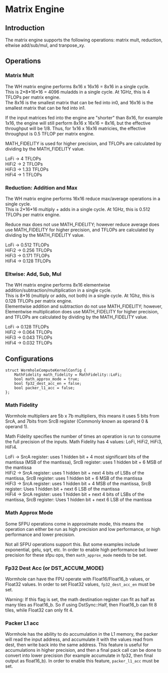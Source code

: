 # Matrix Engine

## Introduction

The matrix engine supports the following operations: matrix mult, reduction, eltwise add/sub/mul, and tranpose_xy.

## Operations

### Matrix Mult

The WH matrix engine performs 8x16 x 16x16 = 8x16 in a single cycle. \
This is 2*8\*16\*16 = 4096 muladds in a single cycle. At 1GHz, this is 4 TFLOPs per matrix engine. \
The 8x16 is the smallest matrix that can be fed into in0, and 16x16 is the
smallest matrix that can be fed into in1.

If the input matrices fed into the engine are "shorter" than 8x16, for example 1x16, the engine will still perform 8x16 x 16x16 = 8x16, but the effective throughput will be 1/8.
Thus, for 1x16 x 16x16 matricies, the effective throughput is 0.5 TFLOP per matrix engine.

MATH_FIDELITY is used for higher precision, and TFLOPs are calculated by dividing by the MATH_FIDELITY value.

LoFi ->  4 TFLOPs \
HiFi2 -> 2 TFLOPs \
HiFi3 -> 1.33 TFLOPs \
HiFi4 -> 1 TFLOPs

### Reduction: Addition and Max
The WH matrix engine performs 16x16 reduce max/average operations in a single cycle. \
This is 2*16\*16 multiply + adds in a single cycle. At 1GHz, this is 0.512 TFLOPs per matrix engine.

Reduce max does not use MATH_FIDELITY; however reduce average does use MATH_FIDELITY for higher precision, and TFLOPs are calculated by dividing by the MATH_FIDELITY value.

LoFi ->  0.512 TFLOPs \
HiFi2 -> 0.256 TFLOPs \
HiFi3 -> 0.171 TFLOPs \
HiFi4 -> 0.128 TFLOPs

### Eltwise: Add, Sub, Mul
The WH matrix engine performs 8x16 elementwise addition/subtraction/multiplication in a single cycle. \
This is 8\*16 (multiply or adds, not both) in a single cycle. At 1Ghz, this is 0.128 TFLOPs per matrix engine. \
Elementwise addition and subtraction do not use MATH_FIDELITY; however, Elementwise multiplication does use MATH_FIDELITY for higher precision, and TFLOPs are calculated by dividing by the MATH_FIDELITY value.

LoFi ->  0.128 TFLOPs \
HiFi2 -> 0.064 TFLOPs \
HiFi3 -> 0.043 TFLOPs \
HiFi4 -> 0.032 TFLOPs

## Configurations

```
struct WormholeComputeKernelConfig {
    MathFidelity math_fidelity = MathFidelity::LoFi;
    bool math_approx_mode = true;
    bool fp32_dest_acc_en = false;
    bool packer_l1_acc = false;
};

```

### Math Fidelity

Wormhole multipliers are 5b x 7b multipliers, this means it uses 5 bits from SrcA, and 7bits from SrcB register (Commonly known as operand 0 & operand 1).

Math Fidelity specifies the number of times an operation is run to consume the full precision of the inputs. Math Fidelity has 4 values: LoFi, HiFi2, HiFi3, HiFi4.

LoFi -> SrcA register: uses 1 hidden bit + 4 most significant bits of the mantissa (MSB of the mantissa), SrcB register: uses 1 hidden bit + 6 MSB of the mantissa \
HiFi2 -> SrcA register: uses 1 hidden bit + next 4 bits of LSBs of the mantissa, SrcB register: uses 1 hidden bit + 6 MSB of the mantissa \
HiFi3 -> SrcA register: uses 1 hidden bit + 4 MSB of the mantissa, SrcB register: Uses 1 hidden bit + next 6 LSB of the mantissa \
HiFi4 -> SrcA register: uses 1 hidden bit + next 4 bits of LSBs of the mantissa, SrcB register: Uses 1 hidden bit + next 6 LSB of the mantissa

### Math Approx Mode

Some SFPU operations come in approximate mode, this means the operation can either be run as high precision and low performance, or high performance and lower precision.

Not all SFPU operations support this. But some examples include exponential, gelu, sqrt, etc. In order to enable high performance but lower precision for these sfpu ops, then `math_approx_mode` needs to be set.

### Fp32 Dest Acc (or DST_ACCUM_MODE)

Wormhole can have the FPU operate with Float16/Float16_b values, or Float32 values. In order to set Float32 values, `fp32_dest_acc_en` must be set.

Warning: If this flag is set, the math destination register can fit as half as many tiles as Float16_b. So if using DstSync::Half, then Float16_b can fit 8 tiles, while Float32 can only fit 4.

### Packer L1 acc

Wormhole has the ability to do accumulation in the L1 memory, the packer will read the input address, and accumulate it with the values read from dest, then write back into the same address.
This feature is useful for accumulations in higher precision, and then a final pack call can be done to convert into lower precision (for example accumulate in fp32, then final output as float16_b).
In order to enable this feature, `packer_l1_acc` must be set.
